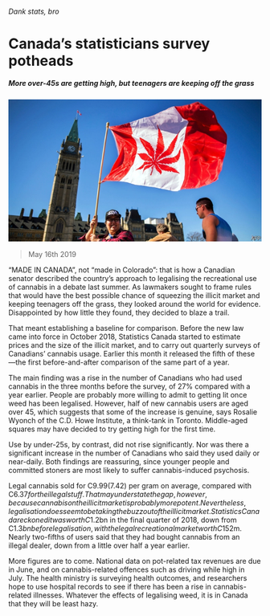 ###### Dank stats, bro

# Canada’s statisticians survey potheads 

##### More over-45s are getting high, but teenagers are keeping off the grass 

![image](images/20190518_FNP004_0.jpg) 

> May 16th 2019 

“MADE IN CANADA”, not “made in Colorado”: that is how a Canadian senator described the country’s approach to legalising the recreational use of cannabis in a debate last summer. As lawmakers sought to frame rules that would have the best possible chance of squeezing the illicit market and keeping teenagers off the grass, they looked around the world for evidence. Disappointed by how little they found, they decided to blaze a trail. 

That meant establishing a baseline for comparison. Before the new law came into force in October 2018, Statistics Canada started to estimate prices and the size of the illicit market, and to carry out quarterly surveys of Canadians’ cannabis usage. Earlier this month it released the fifth of these—the first before-and-after comparison of the same part of a year. 

The main finding was a rise in the number of Canadians who had used cannabis in the three months before the survey, of 27% compared with a year earlier. People are probably more willing to admit to getting lit once weed has been legalised. However, half of new cannabis users are aged over 45, which suggests that some of the increase is genuine, says Rosalie Wyonch of the C.D. Howe Institute, a think-tank in Toronto. Middle-aged squares may have decided to try getting high for the first time. 

Use by under-25s, by contrast, did not rise significantly. Nor was there a significant increase in the number of Canadians who said they used daily or near-daily. Both findings are reassuring, since younger people and committed stoners are most likely to suffer cannabis-induced psychosis. 

Legal cannabis sold for C$9.99 ($7.42) per gram on average, compared with C$6.37 for the illegal stuff. That may understate the gap, however, because cannabis on the illicit market is probably more potent. Nevertheless, legalisation does seem to be taking the buzz out of the illicit market. Statistics Canada reckoned it was worth C$1.2bn in the final quarter of 2018, down from C$1.3bn before legalisation, with the legal recreational market worth C$152m. Nearly two-fifths of users said that they had bought cannabis from an illegal dealer, down from a little over half a year earlier. 

More figures are to come. National data on pot-related tax revenues are due in June, and on cannabis-related offences such as driving while high in July. The health ministry is surveying health outcomes, and researchers hope to use hospital records to see if there has been a rise in cannabis-related illnesses. Whatever the effects of legalising weed, it is in Canada that they will be least hazy. 

